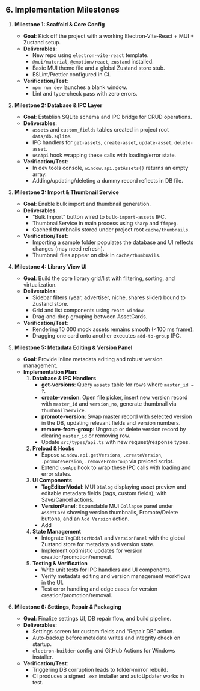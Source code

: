 ## 6. Implementation Milestones

1. **Milestone 1: Scaffold & Core Config**  
   - **Goal**: Kick off the project with a working Electron‑Vite‑React + MUI + Zustand setup.  
   - **Deliverables**:  
     - New repo using `electron-vite-react` template.  
     - `@mui/material`, `@emotion/react`, `zustand` installed.  
     - Basic MUI theme file and a global Zustand store stub.  
     - ESLint/Prettier configured in CI.  
   - **Verification/Test**:  
     - `npm run dev` launches a blank window.  
     - Lint and type‑check pass with zero errors.  

2. **Milestone 2: Database & IPC Layer**  
   - **Goal**: Establish SQLite schema and IPC bridge for CRUD operations.  
   - **Deliverables**:  
     - `assets` and `custom_fields` tables created in project root `data/db.sqlite`.  
     - IPC handlers for `get-assets`, `create-asset`, `update-asset`, `delete-asset`.  
     - `useApi` hook wrapping these calls with loading/error state.  
   - **Verification/Test**:  
     - In dev tools console, `window.api.getAssets()` returns an empty array.  
     - Adding/updating/deleting a dummy record reflects in DB file.  

3. **Milestone 3: Import & Thumbnail Service**  
   - **Goal**: Enable bulk import and thumbnail generation.  
   - **Deliverables**:  
     - “Bulk Import” button wired to `bulk-import-assets` IPC.  
     - ThumbnailService in main process using `sharp` and `ffmpeg`.  
     - Cached thumbnails stored under project root `cache/thumbnails`.  
   - **Verification/Test**:  
     - Importing a sample folder populates the database and UI reflects changes (may need refresh).  
     - Thumbnail files appear on disk in `cache/thumbnails`.  

4. **Milestone 4: Library View UI**  
   - **Goal**: Build the core library grid/list with filtering, sorting, and virtualization.  
   - **Deliverables**:  
     - Sidebar filters (year, advertiser, niche, shares slider) bound to Zustand store.  
     - Grid and list components using `react-window`.  
     - Drag‑and‑drop grouping between AssetCards.  
   - **Verification/Test**:  
     - Rendering 10 000 mock assets remains smooth (<100 ms frame).  
     - Dragging one card onto another executes `add-to-group` IPC.  

5. **Milestone 5: Metadata Editing & Version Panel**  
   - **Goal**: Provide inline metadata editing and robust version management.  
   - **Implementation Plan**:  
     1. **Database & IPC Handlers**  
        - **get-versions**: Query `assets` table for rows where `master_id = ?`.  
        - **create-version**: Open file picker, insert new version record with `master_id` and `version_no`, generate thumbnail via `thumbnailService`.  
        - **promote-version**: Swap master record with selected version in the DB, updating relevant fields and version numbers.  
        - **remove-from-group**: Ungroup or delete version record by clearing `master_id` or removing row.  
        - Update `src/types/api.ts` with new request/response types.  
     2. **Preload & Hooks**  
        - Expose `window.api.getVersions`, `.createVersion`, `.promoteVersion`, `.removeFromGroup` via preload script.  
        - Extend `useApi` hook to wrap these IPC calls with loading and error states.  
     3. **UI Components**  
        - **TagEditorModal**: MUI `Dialog` displaying asset preview and editable metadata fields (tags, custom fields), with Save/Cancel actions.  
        - **VersionPanel**: Expandable MUI `Collapse` panel under `AssetCard` showing version thumbnails, Promote/Delete buttons, and an `Add Version` action.  
        - Add 
     4. **State Management**  
        - Integrate `TagEditorModal` and `VersionPanel` with the global Zustand store for metadata and version state.  
        - Implement optimistic updates for version creation/promotion/removal.  
     5. **Testing & Verification**  
        - Write unit tests for IPC handlers and UI components.  
        - Verify metadata editing and version management workflows in the UI.  
        - Test error handling and edge cases for version creation/promotion/removal.  

6. **Milestone 6: Settings, Repair & Packaging**  
   - **Goal**: Finalize settings UI, DB repair flow, and build pipeline.  
   - **Deliverables**:  
     - Settings screen for custom fields and “Repair DB” action.  
     - Auto‑backup before metadata writes and integrity check on startup.  
     - `electron-builder` config and GitHub Actions for Windows installer.  
   - **Verification/Test**:  
     - Triggering DB corruption leads to folder‑mirror rebuild.  
     - CI produces a signed `.exe` installer and autoUpdater works in test.  
